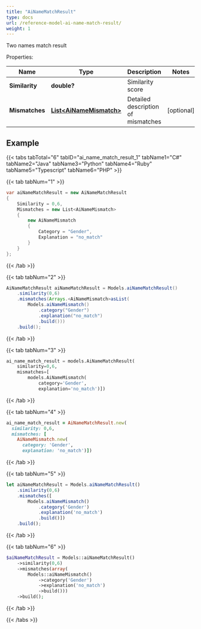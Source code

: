 ```yaml
---
title: "AiNameMatchResult"
type: docs
url: /reference-model-ai-name-match-result/
weight: 1
---
```

Two names match result             

Properties:

Name | Type | Description | Notes
---- | ---- | ----------- | -----
**Similarity** | **double?** | Similarity score              | 
**Mismatches** | [**List&lt;AiNameMismatch&gt;**](/email/reference-model-ai-name-mismatch/) | Detailed description of mismatches              | [optional] 


## Example

{{< tabs tabTotal="6" tabID="ai_name_match_result_1" tabName1="C#" tabName2="Java" tabName3="Python" tabName4="Ruby" tabName5="Typescript" tabName6="PHP" >}}

{{< tab tabNum="1" >}}

```csharp
var aiNameMatchResult = new AiNameMatchResult
{
    Similarity = 0,6,
    Mismatches = new List<AiNameMismatch>
    {
        new AiNameMismatch
        {
            Category = "Gender",
            Explanation = "no_match"
        }
    }
};
```

{{< /tab >}}

{{< tab tabNum="2" >}}

```java
AiNameMatchResult aiNameMatchResult = Models.aiNameMatchResult()
    .similarity(0,6)
    .mismatches(Arrays.<AiNameMismatch>asList(
        Models.aiNameMismatch()
            .category("Gender")
            .explanation("no_match")
            .build()))
    .build();
```

{{< /tab >}}

{{< tab tabNum="3" >}}

```python
ai_name_match_result = models.AiNameMatchResult(
    similarity=0,6,
    mismatches=[
        models.AiNameMismatch(
            category='Gender',
            explanation='no_match')])
```

{{< /tab >}}

{{< tab tabNum="4" >}}

```ruby
ai_name_match_result = AiNameMatchResult.new(
  similarity: 0,6,
  mismatches: [
    AiNameMismatch.new(
      category: 'Gender',
      explanation: 'no_match')])
```

{{< /tab >}}

{{< tab tabNum="5" >}}

```typescript
let aiNameMatchResult = Models.aiNameMatchResult()
    .similarity(0,6)
    .mismatches([
        Models.aiNameMismatch()
            .category('Gender')
            .explanation('no_match')
            .build()])
    .build();
```

{{< /tab >}}

{{< tab tabNum="6" >}}

```php
$aiNameMatchResult = Models::aiNameMatchResult()
    ->similarity(0,6)
    ->mismatches(array(
        Models::aiNameMismatch()
            ->category('Gender')
            ->explanation('no_match')
            ->build()))
    ->build();
```

{{< /tab >}}

{{< /tabs >}}


